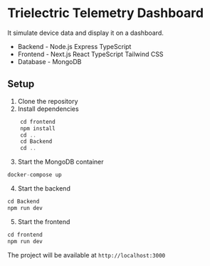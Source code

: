 # Trielectric Telemetry Dashboard

It simulate device data and display it on a dashboard.

- Backend - Node.js Express TypeScript
- Frontend - Next.js React TypeScript Tailwind CSS
- Database - MongoDB

## Setup

1. Clone the repository
2. Install dependencies
```ts
    cd frontend
    npm install
    cd ..
    cd Backend
    cd ..
```
3. Start the MongoDB container
```ts
docker-compose up 
```
4. Start the backend
```ts
cd Backend
npm run dev
```
5. Start the frontend
```ts
cd frontend
npm run dev
```

The project will be available at `http://localhost:3000`